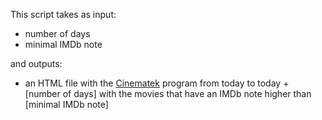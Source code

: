 This script takes as input:
- number of days
- minimal IMDb note

and outputs:
- an HTML file with the [Cinematek](https://cinematek.be/fr/programme/calendrier) program from today to today + [number of days] with the movies that have an IMDb note higher than [minimal IMDb note] 
